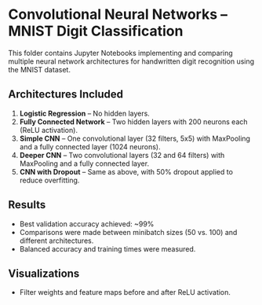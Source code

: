 # Convolutional Neural Networks – MNIST Digit Classification

This folder contains Jupyter Notebooks implementing and comparing multiple neural network architectures for handwritten digit recognition using the MNIST dataset.

## Architectures Included

1. **Logistic Regression** – No hidden layers.
2. **Fully Connected Network** – Two hidden layers with 200 neurons each (ReLU activation).
3. **Simple CNN** – One convolutional layer (32 filters, 5x5) with MaxPooling and a fully connected layer (1024 neurons).
4. **Deeper CNN** – Two convolutional layers (32 and 64 filters) with MaxPooling and a fully connected layer.
5. **CNN with Dropout** – Same as above, with 50% dropout applied to reduce overfitting.

## Results

- Best validation accuracy achieved: ~99%
- Comparisons were made between minibatch sizes (50 vs. 100) and different architectures.
- Balanced accuracy and training times were measured.

## Visualizations

- Filter weights and feature maps before and after ReLU activation.

